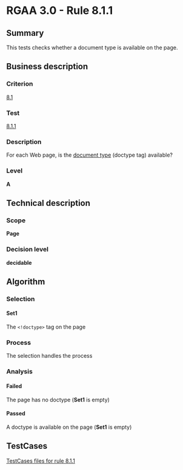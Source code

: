 # RGAA 3.0 -  Rule 8.1.1

## Summary

This tests checks whether a document type is available on the page.

## Business description

### Criterion

[8.1](http://disic.github.io/rgaa_referentiel_en/RGAA3.0_Criteria_English_version_v1.html#crit-8-1)

### Test

[8.1.1](http://disic.github.io/rgaa_referentiel_en/RGAA3.0_Criteria_English_version_v1.html#test-8-1-1)

### Description
For each Web page, is the
    <a href="http://disic.github.io/rgaa_referentiel_en/RGAA3.0_Glossary_English_version_v1.html#mDTD">document
  type</a> (doctype tag) available? 


### Level

**A**

## Technical description

### Scope

**Page**

### Decision level

**decidable**

## Algorithm

### Selection

#### Set1

The `<!doctype>` tag on the page

### Process

The selection handles the process

### Analysis

#### Failed

The page has no doctype (**Set1** is empty)

#### Passed

A doctype is available on the page (**Set1** is empty)



##  TestCases 

[TestCases files for rule 8.1.1](https://github.com/Asqatasun/Asqatasun/tree/master/rules/rules-rgaa3.0/src/test/resources/testcases/rgaa30/Rgaa30Rule080101/) 


